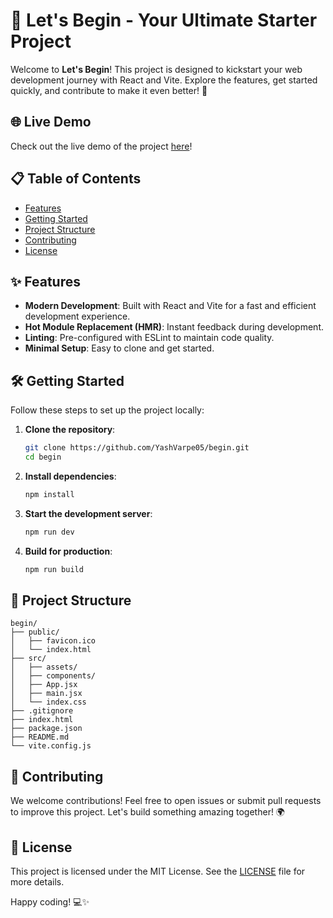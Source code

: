 # 🚀 Let's Begin - Your Ultimate Starter Project

Welcome to **Let's Begin**! This project is designed to kickstart your web development journey with React and Vite. Explore the features, get started quickly, and contribute to make it even better! 🌟

## 🌐 Live Demo

Check out the live demo of the project [here](https://letsbegin.vercel.app/)!

## 📋 Table of Contents

- [Features](#features)
- [Getting Started](#getting-started)
- [Project Structure](#project-structure)
- [Contributing](#contributing)
- [License](#license)

## ✨ Features

- **Modern Development**: Built with React and Vite for a fast and efficient development experience.
- **Hot Module Replacement (HMR)**: Instant feedback during development.
- **Linting**: Pre-configured with ESLint to maintain code quality.
- **Minimal Setup**: Easy to clone and get started.

## 🛠️ Getting Started

Follow these steps to set up the project locally:

1. **Clone the repository**:
    ```bash
    git clone https://github.com/YashVarpe05/begin.git
    cd begin
    ```

2. **Install dependencies**:
    ```bash
    npm install
    ```

3. **Start the development server**:
    ```bash
    npm run dev
    ```

4. **Build for production**:
    ```bash
    npm run build
    ```

## 📂 Project Structure

```plaintext
begin/
├── public/
│   ├── favicon.ico
│   └── index.html
├── src/
│   ├── assets/
│   ├── components/
│   ├── App.jsx
│   ├── main.jsx
│   └── index.css
├── .gitignore
├── index.html
├── package.json
├── README.md
└── vite.config.js
```

## 🤝 Contributing

We welcome contributions! Feel free to open issues or submit pull requests to improve this project. Let's build something amazing together! 🌍

## 📜 License

This project is licensed under the MIT License. See the [LICENSE](LICENSE) file for more details.

Happy coding! 💻✨
